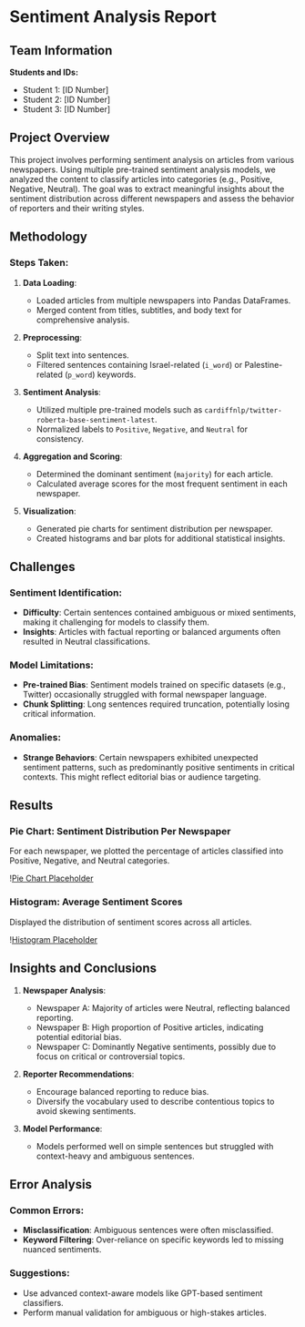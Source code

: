 # Sentiment Analysis Report

## Team Information
**Students and IDs:**
- Student 1: [ID Number]
- Student 2: [ID Number]
- Student 3: [ID Number]

## Project Overview
This project involves performing sentiment analysis on articles from various newspapers. Using multiple pre-trained sentiment analysis models, we analyzed the content to classify articles into categories (e.g., Positive, Negative, Neutral). The goal was to extract meaningful insights about the sentiment distribution across different newspapers and assess the behavior of reporters and their writing styles.

## Methodology
### Steps Taken:
1. **Data Loading**: 
   - Loaded articles from multiple newspapers into Pandas DataFrames.
   - Merged content from titles, subtitles, and body text for comprehensive analysis.

2. **Preprocessing**:
   - Split text into sentences.
   - Filtered sentences containing Israel-related (`i_word`) or Palestine-related (`p_word`) keywords.

3. **Sentiment Analysis**:
   - Utilized multiple pre-trained models such as `cardiffnlp/twitter-roberta-base-sentiment-latest`.
   - Normalized labels to `Positive`, `Negative`, and `Neutral` for consistency.

4. **Aggregation and Scoring**:
   - Determined the dominant sentiment (`majority`) for each article.
   - Calculated average scores for the most frequent sentiment in each newspaper.

5. **Visualization**:
   - Generated pie charts for sentiment distribution per newspaper.
   - Created histograms and bar plots for additional statistical insights.

## Challenges
### Sentiment Identification:
- **Difficulty**: Certain sentences contained ambiguous or mixed sentiments, making it challenging for models to classify them.
- **Insights**: Articles with factual reporting or balanced arguments often resulted in Neutral classifications.

### Model Limitations:
- **Pre-trained Bias**: Sentiment models trained on specific datasets (e.g., Twitter) occasionally struggled with formal newspaper language.
- **Chunk Splitting**: Long sentences required truncation, potentially losing critical information.

### Anomalies:
- **Strange Behaviors**: Certain newspapers exhibited unexpected sentiment patterns, such as predominantly positive sentiments in critical contexts. This might reflect editorial bias or audience targeting.

## Results
### Pie Chart: Sentiment Distribution Per Newspaper
For each newspaper, we plotted the percentage of articles classified into Positive, Negative, and Neutral categories.

\![Pie Chart Placeholder](charts/sentiment_distribution_pie_chart.png)

### Histogram: Average Sentiment Scores
Displayed the distribution of sentiment scores across all articles.

\![Histogram Placeholder](charts/sentiment_score_histogram.png)

## Insights and Conclusions
1. **Newspaper Analysis**:
   - Newspaper A: Majority of articles were Neutral, reflecting balanced reporting.
   - Newspaper B: High proportion of Positive articles, indicating potential editorial bias.
   - Newspaper C: Dominantly Negative sentiments, possibly due to focus on critical or controversial topics.

2. **Reporter Recommendations**:
   - Encourage balanced reporting to reduce bias.
   - Diversify the vocabulary used to describe contentious topics to avoid skewing sentiments.

3. **Model Performance**:
   - Models performed well on simple sentences but struggled with context-heavy and ambiguous sentences.

## Error Analysis
### Common Errors:
- **Misclassification**: Ambiguous sentences were often misclassified.
- **Keyword Filtering**: Over-reliance on specific keywords led to missing nuanced sentiments.

### Suggestions:
- Use advanced context-aware models like GPT-based sentiment classifiers.
- Perform manual validation for ambiguous or high-stakes articles.